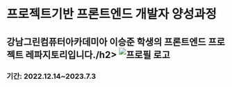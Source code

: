 <h1>프로젝트기반 프론트엔드 개발자 양성과정</h1>
<h2>강남그린컴퓨터아카데미아 이승준 학생의 프론트엔드 프로젝트 레파지토리입니다./h2>
<img src="https://blogpfthumb-phinf.pstatic.net/MjAyMjEyMTlfNjYg/MDAxNjcxNDE3MDI2MDY1.zyNCkKWDeckPK-jwIf01nz-K2jU1SKYF5Ny0G77YtR0g.-X84NXI1ljPCZ0VgKNjW9X1kDpg13KHgU0X41JxF-rEg.JPEG.lsjleo3788/%EA%B0%95%EB%82%A8_%EB%82%98%EB%AA%B0%EB%B9%BC%EB%AF%B8.jpg/%25EA%25B0%2595%25EB%2582%25A8_%25EB%2582%2598%25EB%25AA%25B0%25EB%25B9%25BC%25EB%25AF%25B8.jpg?type=w161" alt="프로필 로고">
<h3>기간: 2022.12.14~2023.7.3</h3>
